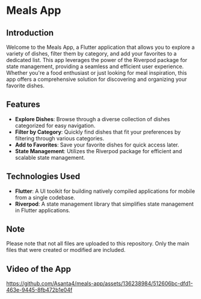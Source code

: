 # Meals App

## Introduction

Welcome to the Meals App, a Flutter application that allows you to explore a variety of dishes, filter them by category, and add your favorites to a dedicated list. This app leverages the power of the Riverpod package for state management, providing a seamless and efficient user experience. Whether you're a food enthusiast or just looking for meal inspiration, this app offers a comprehensive solution for discovering and organizing your favorite dishes.

## Features

- **Explore Dishes**: Browse through a diverse collection of dishes categorized for easy navigation.
- **Filter by Category**: Quickly find dishes that fit your preferences by filtering through various categories.
- **Add to Favorites**: Save your favorite dishes for quick access later.
- **State Management**: Utilizes the Riverpod package for efficient and scalable state management.

## Technologies Used

- **Flutter**: A UI toolkit for building natively compiled applications for mobile from a single codebase.
- **Riverpod**: A state management library that simplifies state management in Flutter applications.

## Note

Please note that not all files are uploaded to this repository. Only the main files that were created or modified are included. 

## Video of the App

https://github.com/Asanta4/meals-app/assets/136238984/512606bc-dfd1-463e-9445-8fb472b1e04f

